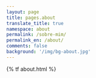 ```yaml
---
layout: page
title: pages.about
translate_title: true
namespace: about
permalink: /sobre-mim/
permalink_en: /about/
comments: false
background: '/img/bg-about.jpg'
---
```


{% tf about.html %}